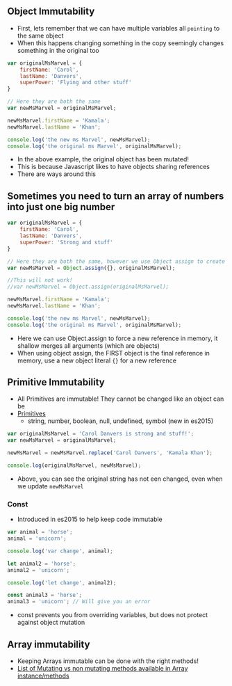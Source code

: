 ## Object Immutability

- First, lets remember that we can have multiple variables all `pointing` to the same object
- When this happens changing something in the copy seemingly changes something in the original too

```js
var originalMsMarvel = {
    firstName: 'Carol',
    lastName: 'Danvers',
    superPower: 'Flying and other stuff'
}

// Here they are both the same
var newMsMarvel = originalMsMarvel;

newMsMarvel.firstName = 'Kamala';
newMsMarvel.lastName = 'Khan';

console.log('the new ms Marvel', newMsMarvel);
console.log('the original ms Marvel', originalMsMarvel);
```

- In the above example, the original object has been mutated!
- This is because Javascript likes to have objects sharing references
- There are ways around this

## Sometimes you need to turn an array of numbers into just one big number

```js
var originalMsMarvel = {
    firstName: 'Carol',
    lastName: 'Danvers',
    superPower: 'Strong and stuff'
}

// Here they are both the same, however we use Object assign to create a new reference
var newMsMarvel = Object.assign({}, originalMsMarvel);

//This will not work!
//var newMsMarvel = Object.assign(originalMsMarvel);

newMsMarvel.firstName = 'Kamala';
newMsMarvel.lastName = 'Khan';

console.log('the new ms Marvel', newMsMarvel);
console.log('the original ms Marvel', originalMsMarvel);
```

- Here we can use Object.assign to force a new reference in memory, it shallow merges all arguments (which are objects)
- When using object assign, the FIRST object is the final reference in memory, use a new object literal `{}` for a new reference

## Primitive Immutability

- All Primitives are immutable! They cannot be changed like an object can be
- [Primitives](https://developer.mozilla.org/en-US/docs/Glossary/Primitive)
    - string, number, boolean, null, undefined, symbol (new in es2015)

```js
var originalMsMarvel = 'Carol Danvers is strong and stuff!';
var newMsMarvel = originalMsMarvel;

newMsMarvel = newMsMarvel.replace('Carol Danvers', 'Kamala Khan');

console.log(originalMsMarvel, newMsMarvel);
```

- Above, you can see the original string has not een changed, even when we update `newMsMarvel`


### Const

- Introduced in es2015 to help keep code immutable

```js
var animal = 'horse';
animal = 'unicorn';

console.log('var change', animal);

let animal2 = 'horse';
animal2 = 'unicorn';

console.log('let change', animal2);

const animal3 = 'horse';
animal3 = 'unicorn'; // Will give you an error
```

- const prevents you from overriding variables, but does not protect against object mutation

## Array immutability

- Keeping Arrays immutable can be done with the right methods!
- [List of Mutating vs non mutating methods available in Array instance/methods](https://developer.mozilla.org/en-US/docs/Web/JavaScript/Reference/Global_Objects/Array)

